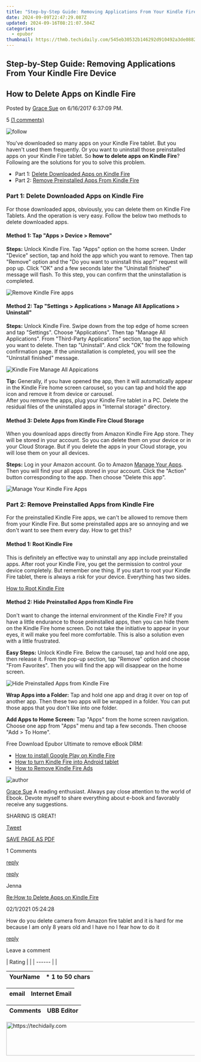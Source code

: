 ```yaml
---
title: "Step-by-Step Guide: Removing Applications From Your Kindle Fire Device"
date: 2024-09-09T22:47:29.087Z
updated: 2024-09-16T08:21:07.504Z
categories:
  - epubor
thumbnail: https://thmb.techidaily.com/545eb30532b146292d910492a3de0882f942d02de7b5ef10d79d0e3f377f7561.jpg
---
```


## Step-by-Step Guide: Removing Applications From Your Kindle Fire Device

## How to Delete Apps on Kindle Fire

Posted by [Grace Sue](https://plus.google.com/107909268153223267573) on 6/16/2017 6:37:09 PM.

5 [(1 comments)](http://www.epubor.com/#comment-area) 

![follow](http://www.epubor.com/images/follow.png)

You've downloaded so many apps on your Kindle Fire tablet. But you haven't used them frequently. Or you want to uninstall those preinstalled apps on your Kindle Fire tablet. So **how to delete apps on Kindle Fire**? Following are the solutions for you to solve this problem.

* Part 1: [Delete Downloaded Apps on Kindle Fire](https://tools.techidaily.com/epubor/products/)
* Part 2: [Remove Preinstalled Apps From Kindle Fire](https://tools.techidaily.com/epubor/products/)

### Part 1: Delete Downloaded Apps on Kindle Fire

For those downloaded apps, obviously, you can delete them on Kindle Fire Tablets. And the operation is very easy. Follow the below two methods to delete downloaded apps.

#### Method 1: Tap "Apps > Device > Remove"

**Steps:** Unlock Kindle Fire. Tap "Apps" option on the home screen. Under "Device" section, tap and hold the app which you want to remove. Then tap "Remove" option and the "Do you want to uninstall this app?" request will pop up. Click "OK" and a few seconds later the "Uninstall finished" message will flash. To this step, you can confirm that the uninstallation is completed.

![Remove Kindle Fire apps](http://www.epubor.com/images/uppic/remove-kindle-fire-apps.png)

#### Method 2: Tap "Settings > Applications > Manage All Applications > Uninstall"

**Steps:** Unlock Kindle Fire. Swipe down from the top edge of home screen and tap "Settings". Choose "Applications". Then tap "Manage All Applications". From "Third-Party Applications" section, tap the app which you want to delete. Then tap "Uninstall". And click "OK" from the following confirmation page. If the uninstallation is completed, you will see the "Uninstall finished" message.

![Kindle Fire Manage All Appications](http://www.epubor.com/images/uppic/kindle-fire-manage-all-applications.png)

**Tip:** Generally, if you have opened the app, then it will automatically appear in the Kindle Fire home screen carousel, so you can tap and hold the app icon and remove it from device or carousel.  
After you remove the apps, plug your Kindle Fire tablet in a PC. Delete the residual files of the uninstalled apps in "Internal storage" directory. 

#### Method 3: Delete Apps from Kindle Fire Cloud Storage

When you download apps directly from Amazon Kindle Fire App store. They will be stored in your account. So you can delete them on your device or in your Cloud Storage. But if you delete the apps in your Cloud storage, you will lose them on your all devices.

**Steps:** Log in your Amazon account. Go to Amazon [Manage Your Apps](https://www.amazon.com/gp/mas/your-account/myapps/ref=mas%5Fya%5Fapps). Then you will find your all apps stored in your account. Click the "Action" button corresponding to the app. Then choose "Delete this app".

![Manage Your Kindle Fire Apps](http://www.epubor.com/images/uppic/Manage-Your-Kindle-Fire-Apps.png)

### Part 2: Remove Preinstalled Apps from Kindle Fire

For the preinstalled Kindle Fire apps, we can't be allowed to remove them from your Kindle Fire. But some preinstalled apps are so annoying and we don't want to see them every day. How to get this?

#### Method 1: Root Kindle Fire

This is definitely an effective way to uninstall any app include preinstalled apps. After root your Kindle Fire, you get the permission to control your device completely. But remember one thing. If you start to root your Kindle Fire tablet, there is always a risk for your device. Everything has two sides.

[How to Root Kindle Fire](https://tools.techidaily.com/epubor/products/)

#### Method 2: Hide Preinstalled Apps from Kindle Fire

Don't want to change the internal environment of the Kindle Fire? If you have a little endurance to those preinstalled apps, then you can hide them on the Kindle Fire home screen. Do not take the initiative to appear in your eyes, it will make you feel more comfortable. This is also a solution even with a little frustrated.

**Easy Steps:** Unlock Kindle Fire. Below the carousel, tap and hold one app, then release it. From the pop-up section, tap "Remove" option and choose "From Favorites". Then you will find the app will disappear on the home screen.

![Hide Preinstalled Apps from Kindle Fire](http://www.epubor.com/images/uppic/Hide-Preinstalled-Apps-from-Kindle-Fire.png)

**Wrap Apps into a Folder:** Tap and hold one app and drag it over on top of another app. Then these two apps will be wrapped in a folder. You can put those apps that you don't like into one folder.

**Add Apps to Home Screen:** Tap "Apps" from the home screen navigation. Choose one app from "Apps" menu and tap a few seconds. Then choose "Add > To Home".

Free Download Epubor Ultimate to remove eBook DRM:

[](https://tools.techidaily.com/epubor/ultimate/) [](https://tools.techidaily.com/epubor/ultimate/) 

* [How to install Google Play on Kindle Fire](https://tools.techidaily.com/epubor/products/)
* [How to turn Kindle Fire into Android tablet](https://tools.techidaily.com/epubor/products/)
* [How to Remove Kindle Fire Ads](https://tools.techidaily.com/epubor/products/)

![author](http://www.epubor.com/images/uppic/Grace.jpg)

[Grace Sue](https://plus.google.com/107909268153223267573) A reading enthusiast. Always pay close attention to the world of Ebook. Devote myself to share everything about e-book and favorably receive any suggestions.

SHARING IS GREAT!

[Tweet](https://twitter.com/share) 

[SAVE PAGE AS PDF](https://tools.techidaily.com/epubor/products/) 

1 Comments

[reply](https://tools.techidaily.com/epubor/products/) 

[reply](https://tools.techidaily.com/epubor/products/) 

Jenna

[Re:How to Delete Apps on Kindle Fire](https://tools.techidaily.com/epubor/products/)

02/1/2021 05:24:28

How do you delete camera from Amazon fire tablet and it is hard for me because I am only 8 years old and I have no I fear how to do it  

[reply](https://tools.techidaily.com/epubor/products/) 

Leave a comment

| Rating |  |
| ------ |  |

| YourName | \*  1 to 50 chars |
| -------- | ----------------- |

| email | Internet Email |
| ----- | -------------- |

| Comments | UBB Editor |
| -------- | ---------- |

<ins class="adsbygoogle"
     style="display:block"
     data-ad-format="autorelaxed"
     data-ad-client="ca-pub-7571918770474297"
     data-ad-slot="1223367746"></ins>

<ins class="adsbygoogle"
     style="display:block"
     data-ad-client="ca-pub-7571918770474297"
     data-ad-slot="8358498916"
     data-ad-format="auto"
     data-full-width-responsive="true"></ins>



<!-- affiliate ads begin -->
<a href="https://appsumo.8odi.net/c/5597632/2118305/7443" target="_top" id="2118305">
  <img src="//a.impactradius-go.com/display-ad/7443-2118305" border="0" alt="https://techidaily.com" width="728" height="90"/>
</a>
<img height="0" width="0" src="https://appsumo.8odi.net/i/5597632/2118305/7443" style="position:absolute;visibility:hidden;" border="0" />
<!-- affiliate ads end -->

